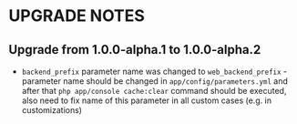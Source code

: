 UPGRADE NOTES
=============

Upgrade from 1.0.0-alpha.1 to 1.0.0-alpha.2
-------------------------------------------

- `backend_prefix` parameter name was changed to `web_backend_prefix` - parameter name should be changed 
in `app/config/parameters.yml` and after that `php app/console cache:clear` command should be executed,
also need to fix name of this parameter in all custom cases (e.g. in customizations)
